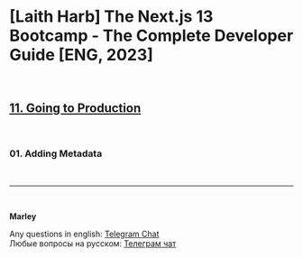 # [Laith Harb] The Next.js 13 Bootcamp - The Complete Developer Guide [ENG, 2023]

<br/>

## [11. Going to Production](https://github.com/webmakaka/Next.js-Projects-Build-an-Issue-Tracker/pull/12)

<br/>

### 01. Adding Metadata

<br/>

---

<br/>

**Marley**

Any questions in english: <a href="https://jsdev.org/chat/">Telegram Chat</a>  
Любые вопросы на русском: <a href="https://jsdev.ru/chat/">Телеграм чат</a>
